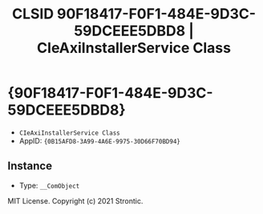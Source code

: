﻿---
title: "CLSID 90F18417-F0F1-484E-9D3C-59DCEEE5DBD8 | CIeAxiInstallerService Class"
excerpt: What is COM-Object CLSID 90F18417-F0F1-484E-9D3C-59DCEEE5DBD8?
---

# {90F18417-F0F1-484E-9D3C-59DCEEE5DBD8}

* `CIeAxiInstallerService Class`
* AppID: `{0B15AFD8-3A99-4A6E-9975-30D66F70BD94}`

## Instance

* Type: `__ComObject`

MIT License. Copyright (c) 2021 Strontic.


